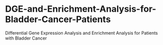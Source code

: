 # DGE-and-Enrichment-Analysis-for-Bladder-Cancer-Patients
Differential Gene Expression Analysis and Enrichment Analysis for Patients with Bladder Cancer
